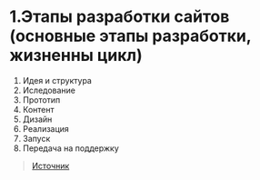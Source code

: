 # 1.Этапы разработки сайтов (основные этапы разработки, жизненны цикл)
1. Идея и структура
2. Иследование
3. Прототип
4. Контент
5. Дизайн
6. Реализация
7. Запуск
8. Передача на поддержку
> [Источник](https://tilda.education/courses/web-design/basicsteps/)
